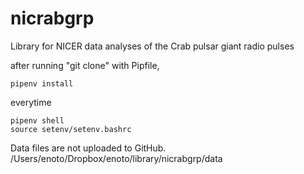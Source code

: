 # nicrabgrp
Library for NICER data analyses of the Crab pulsar giant radio pulses


after running "git clone" with Pipfile, 

```
pipenv install
```

everytime 

```
pipenv shell 
source setenv/setenv.bashrc
```

Data files are not uploaded to GitHub.
/Users/enoto/Dropbox/enoto/library/nicrabgrp/data